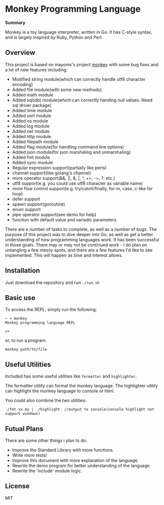 # Monkey Programming Language

**Summary** 

Monkey is a toy language interpreter, written in Go. It has C-style syntax, and is largely inspired by Ruby, Python and Perl.

## Overview

This project is based on mayoms's project [monkey](https://github.com/mayoms/monkey) with some bug fixes and a lot of new features including:
  * Modified string module(which can correctly handle utf8 character encoding)
  * Added file module(with some new methods).
  * Added math module
  * Added sql(db) module(which can correctly handing null values. Need sql driver package)
  * Added time module
  * Added sort module
  * Added os module
  * Added log module
  * Added net module
  * Added http module
  * Added filepath module
  * Added flag module(for handling command line options)
  * Added json module(for json marshaling and unmarshaling)
  * Added fmt module
  * Added sync module
  * Regular expression support(partially like perls)
  * channel support(like golang's channel)
  * more operator support(&&, ||, &, |, ^, +=, -=, ?: etc.)
  * utf8 support(e.g. you could use utf8 character as variable name)
  * more flow control support(e.g. try/catch/finally, for-in, case, c-like for loop)
  * defer support
  * spawn support(goroutine)
  * enum support
  * pipe operator support(see demo for help)
  * function with default value and variadic parameters

There are a number of tasks to complete, as well as a number of bugs. The purpose of this project was to dive deeper into Go, as well as get a better understanding of how programming languages work. It has been successful in those goals. There may or may not be continued work - I do plan on untangling a few messy spots, and there are a few features I'd like to see implemented. This will happen as time and interest allows.

## Installation
Just download the repository and run `./run.sh`


## Basic use
To access the REPL, simply run the following:

```
~ » monkey
Monkey programming language REPL

>>
```

or, to run a program:

```
monkey path/to/file
```
## Useful Utilities
Included has some useful utilities like `formatter` and `highlighter`.

The formatter utility can format the monkey language.
The highlighter utility can highlight the monkey language to console or html.

You could also combine the two utilities:

```
./fmt xx.my | ./highlight  //output to console(console highlight not support windows)
```

## Futual Plans
There are some other things i plan to do:

- Improve the Standard Library with more functions.
- Write more tests!
- Improve this document with more explanation of the language.
- Rewrite the demo program for better understanding of the language.
- Rewrite the 'include' module logic.

## License

MIT
